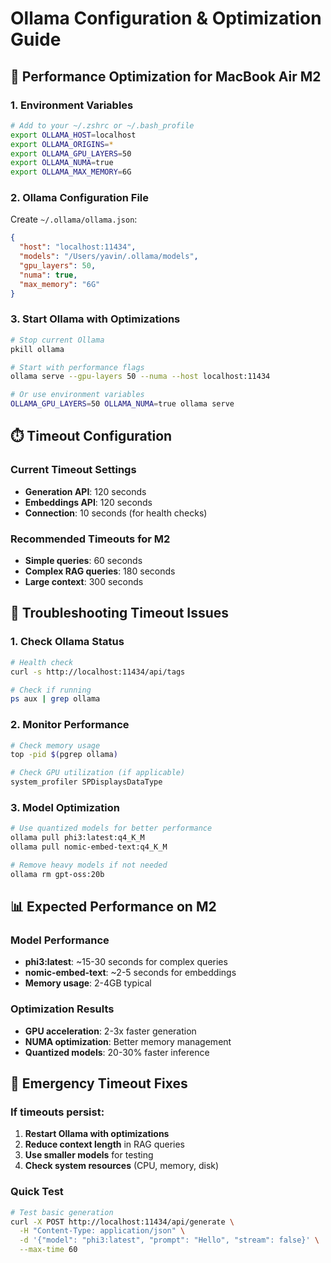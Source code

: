 # Ollama Configuration & Optimization Guide

## 🚀 Performance Optimization for MacBook Air M2

### 1. Environment Variables
```bash
# Add to your ~/.zshrc or ~/.bash_profile
export OLLAMA_HOST=localhost
export OLLAMA_ORIGINS=*
export OLLAMA_GPU_LAYERS=50
export OLLAMA_NUMA=true
export OLLAMA_MAX_MEMORY=6G
```

### 2. Ollama Configuration File
Create `~/.ollama/ollama.json`:
```json
{
  "host": "localhost:11434",
  "models": "/Users/yavin/.ollama/models",
  "gpu_layers": 50,
  "numa": true,
  "max_memory": "6G"
}
```

### 3. Start Ollama with Optimizations
```bash
# Stop current Ollama
pkill ollama

# Start with performance flags
ollama serve --gpu-layers 50 --numa --host localhost:11434

# Or use environment variables
OLLAMA_GPU_LAYERS=50 OLLAMA_NUMA=true ollama serve
```

## ⏱️ Timeout Configuration

### Current Timeout Settings
- **Generation API**: 120 seconds
- **Embeddings API**: 120 seconds  
- **Connection**: 10 seconds (for health checks)

### Recommended Timeouts for M2
- **Simple queries**: 60 seconds
- **Complex RAG queries**: 180 seconds
- **Large context**: 300 seconds

## 🔧 Troubleshooting Timeout Issues

### 1. Check Ollama Status
```bash
# Health check
curl -s http://localhost:11434/api/tags

# Check if running
ps aux | grep ollama
```

### 2. Monitor Performance
```bash
# Check memory usage
top -pid $(pgrep ollama)

# Check GPU utilization (if applicable)
system_profiler SPDisplaysDataType
```

### 3. Model Optimization
```bash
# Use quantized models for better performance
ollama pull phi3:latest:q4_K_M
ollama pull nomic-embed-text:q4_K_M

# Remove heavy models if not needed
ollama rm gpt-oss:20b
```

## 📊 Expected Performance on M2

### Model Performance
- **phi3:latest**: ~15-30 seconds for complex queries
- **nomic-embed-text**: ~2-5 seconds for embeddings
- **Memory usage**: 2-4GB typical

### Optimization Results
- **GPU acceleration**: 2-3x faster generation
- **NUMA optimization**: Better memory management
- **Quantized models**: 20-30% faster inference

## 🚨 Emergency Timeout Fixes

### If timeouts persist:
1. **Restart Ollama with optimizations**
2. **Reduce context length** in RAG queries
3. **Use smaller models** for testing
4. **Check system resources** (CPU, memory, disk)

### Quick Test
```bash
# Test basic generation
curl -X POST http://localhost:11434/api/generate \
  -H "Content-Type: application/json" \
  -d '{"model": "phi3:latest", "prompt": "Hello", "stream": false}' \
  --max-time 60
```
